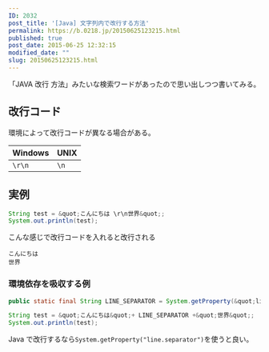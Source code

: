 ```yaml
---
ID: 2032
post_title: '[Java] 文字列内で改行する方法'
permalink: https://b.0218.jp/20150625123215.html
published: true
post_date: 2015-06-25 12:32:15
modified_date: ""
slug: 20150625123215.html
---
```

「JAVA 改行 方法」みたいな検索ワードがあったので思い出しつつ書いてみる。
<!--more-->

## 改行コード

環境によって改行コードが異なる場合がある。

| Windows | UNIX |
| --- | --- |
| `\r\n` | `\n` |


## 実例

```java
String test = &quot;こんにちは \r\n世界&quot;;
System.out.println(test);
```

こんな感じで改行コードを入れると改行される

```
こんにちは
世界
```

### 環境依存を吸収する例

```java
public static final String LINE_SEPARATOR = System.getProperty(&quot;line.separator&quot;);

String test = &quot;こんにちは&quot;+ LINE_SEPARATOR +&quot;世界&quot;;
System.out.println(test);
```

Java で改行するなら`System.getProperty("line.separator")`を使うと良い。